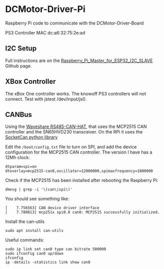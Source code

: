 # DCMotor-Driver-Pi
Raspberry Pi code to communicate with the DCMotor-Driver-Board

PS3 Controller MAC  dc:a6:32:75:2e:ad

## I2C Setup

Full instructions are on the [Raspberry_Pi_Master_for_ESP32_I2C_SLAVE](https://github.com/MkLHX/Raspberry_Pi_Master_for_ESP32_I2C_SLAVE/tree/master) Github page.

## XBox Controller 
The xBox One controller works.  The knowoff PS3 controllers will not connect.
Test with jstest /dev/input/js0.

## CANBus
Using the [Waveshare RS485-CAN-HAT](https://www.waveshare.com/wiki/RS485_CAN_HAT), that uses the MCP2515 CAN controller and the SN65HVD230 transceiver. On the RPi it uses the [SocketCan python library](python-can.readthedocs.io)

Edit the `/boot/config.txt` file to turn on SPI, and add the device configuration for the MCP2515 CAN controller.  The version I have has a 12Mh clock:

    dtparam=spi=on
    dtoverlay=mcp2515-can0,oscillater=12000000,spimaxfrequency=1000000

Check if the MCP2515 has been installed after rebooting the Raspberry Pi:

    dmesg | grep -i '\(can\|spi\)'

You should see something like:

    [    7.756563] CAN device driver interface
    [    7.780813] mcp251x spi0.0 can0: MCP2515 successfully initialized.

Install the can-utils

    sudo apt install can-utils

Useful commands:

    sudo ip link set can0 type can bitrate 500000
    sudo ifconfig can0 up/down
    ifconfig
    ip -details -statistics link show can0





